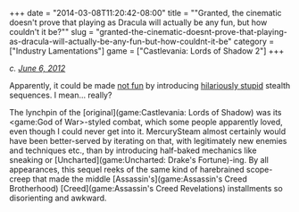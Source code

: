 +++
date = "2014-03-08T11:20:42-08:00"
title = "\"Granted, the cinematic doesn't prove that playing as Dracula will actually be any fun, but how couldn't it be?\""
slug = "granted-the-cinematic-doesnt-prove-that-playing-as-dracula-will-actually-be-any-fun-but-how-couldnt-it-be"
category = ["Industry Lamentations"]
game = ["Castlevania: Lords of Shadow 2"]
+++

<i>c. [June 6, 2012](%site.BaseURL%2012/06/06/castlevania-lords-of-shadow-2-2/)</i>

Apparently, it could be made <a href="http://www.metacritic.com/game/pc/castlevania-lords-of-shadow-2">not fun</a> by introducing <a href="http://www.gametrailers.com/reviews/r40ufh/castlevania--lords-of-shadow-2-review">hilariously stupid</a> stealth sequences.  I mean... really?

The lynchpin of the [original](game:Castlevania: Lords of Shadow) was its <game:God of War>-styled combat, which some people apparently loved, even though I could never get into it.  MercurySteam almost certainly would have been better-served by iterating on that, with legitimately new enemies and techniques etc., than by introducing half-baked mechanics like sneaking or [Uncharted](game:Uncharted: Drake's Fortune)-ing.  By all appearances, this sequel reeks of the same kind of harebrained scope-creep that made the middle [Assassin's](game:Assassin's Creed Brotherhood) [Creed](game:Assassin's Creed Revelations) installments so disorienting and awkward.
